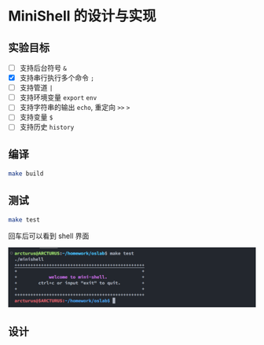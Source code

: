 # MiniShell 的设计与实现

## 实验目标

- [ ] 支持后台符号 `&`
- [x] 支持串行执行多个命令 `;`
- [ ] 支持管道 `|`
- [ ] 支持环境变量 `export` `env`
- [ ] 支持字符串的输出 `echo`, 重定向 `>>` `>`
- [ ] 支持变量 `$`
- [ ] 支持历史 `history`

## 编译

```bash
make build
```

## 测试

```bash
make test
```

回车后可以看到 shell 界面

![minishell](./assets/demo1.png)

## 设计